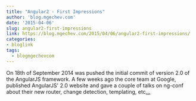 ```yaml
---
title: "Angular2 - First Impressions"
author: 'blog.mgechev.com'
date: '2015-04-06'
slug: angular2-first-impressions
link: https://blog.mgechev.com/2015/04/06/angular2-first-impressions/
categories:
- bloglink
tags:
  - blogmgechevcom
---
```


On 18th of September 2014 was pushed the initial commit of version 2.0 of the AngularJS framework. A few weeks ago the core team at Google, published AngularJS' 2.0 website and gave a couple of talks on ng-conf about their new router, change detection, templating, etc[... <i class="fas fa-external-link-alt"></i>](https://blog.mgechev.com/2015/04/06/angular2-first-impressions/)

